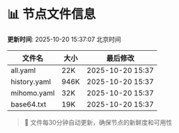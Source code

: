 # 📊 节点文件信息

**更新时间**: 2025-10-20 15:37:07 北京时间

| 文件名 | 大小 | 最后修改 |
|--------|------|----------|
| all.yaml | 22K | 2025-10-20 15:37 |
| history.yaml | 946K | 2025-10-20 15:37 |
| mihomo.yaml | 32K | 2025-10-20 15:37 |
| base64.txt | 19K | 2025-10-20 15:37 |

> 🔄 文件每30分钟自动更新，确保节点的新鲜度和可用性
